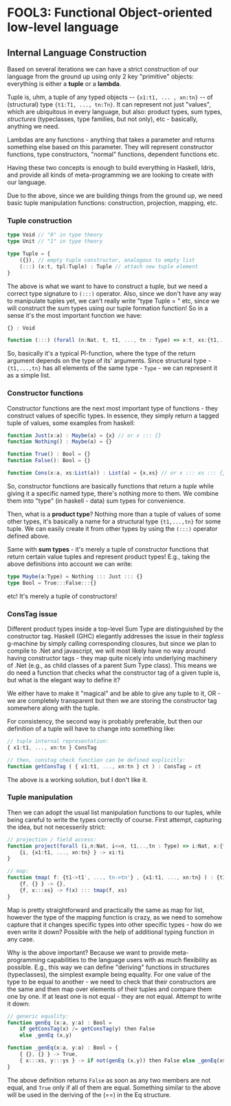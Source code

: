 # FOOL3: Functional Object-oriented low-level language

## Internal Language Construction 

Based on several iterations we can have a strict construction of our language from the ground up using only 2 key "primitive" objects: everything is either a **tuple** or a **lambda**.

Tuple is, uhm, a tuple of any typed objects -- `{x1:t1, ... , xn:tn}` -- of (structural) type `{t1:T1, ..., tn:Tn}`. It can represent not just "values", which are ubiquitous in every language, but also: product types, sum types, *structures* (typeclasses, type families, but not only), etc - basically, anything we need.

Lambdas are any functions - anything that takes a parameter and returns something else based on this parameter. They will represent constructor functions, type constructors, "normal" functions, dependent functions etc.

Having these two concepts is enough to build everything in Haskell, Idris, and provide all kinds of meta-programming we are looking to create with our language.

Due to the above, since we are building things from the ground up, we need basic tuple manipulation functions: construction, projection, mapping, etc. 

### Tuple construction

```typescript
type Void // "0" in type theory
type Unit // "1" in type theory

type Tuple = {
    ({}), // empty tuple constructor, analogous to empty list
    (:::) (x:t, tpl:Tuple) : Tuple // attach new tuple element
}
```

The above is what we want to have to construct a tuple, but we need a correct type signature to `(:::)` operator. Also, since we don't have any way to manipulate tuples yet, we can't really write "type Tuple = " etc, since we will construct the sum types using our tuple formation function! So in a sense it's the most important function we have:

```typescript
{} : Void

function (:::) (forall (n:Nat, t, t1, ..., tn : Type) => x:t, xs:{t1,...,tn}) : {t, t1, ..., tn}
```

So, basically it's a typical PI-function, where the type of the return argument depends on the type of its' arguments. Since structural type - `{t1,...,tn}` has all elements of the same type - `Type` - we can represent it as a simple list.

### Constructor functions

Constructor functions are the next most important type of functions - they construct values of specific types. In essence, they simply return a tagged tuple of values, some examples from haskell:

```typescript
function Just(x:a) : Maybe(a) = {x} // or x ::: {}
function Nothing() : Maybe(a) = {}

function True() : Bool = {}
function False(): Bool = {}

function Cons(x:a, xs:List(a)) : List(a) = {x,xs} // or x ::: xs ::: {}
```

So, constructor functions are basically functions that return a *tuple* while giving it a specific named type, there's nothing more to them. We combine them into "type" (in haskell - data) sum types for convenience.

Then, what is a **product type**? Nothing more than a tuple of values of some other types, it's basically a name for a structural type `{t1,...,tn}` for some tuple. We can easily create it from other types by using the `(:::)` operator defined above.

Same with **sum types** - it's merely a tuple of constructor functions that return certain value tuples and represent product types! E.g., taking the above definitions into account we can write:

```typescript
type Maybe(a:Type) = Nothing ::: Just ::: {}
type Bool = True:::False:::{}
```

etc! It's merely a tuple of constructors!

### ConsTag issue

Different product types inside a top-level Sum Type are distinguished by the constructor tag. Haskell (GHC) elegantly addresses the issue in their *tagless* g-machine by simply calling corresponding closures, but since we plan to compile to .Net and javascript, we will most likely have no way around having constructor tags - they map quite nicely into underlying machinery of .Net (e.g., as child classes of a parent Sum Type class). This means we do need a function that checks what the constructor tag of a given tuple is, but what is the elegant way to define it?

We either have to make it "magical" and be able to give any tuple to it, OR - we are completely transparent but then we are storing the constructor tag somewhere along with the tuple. 

For consistency, the second way is probably preferable, but then our definition of a tuple will have to change into something like:

```typescript
// tuple internal representation:
{ x1:t1, ..., xn:tn } ConsTag

// then, constag check function can be defined explicitly:
function getConsTag ( { x1:t1, ..., xn:tn } ct ) : ConsTag = ct
```

The above is a working solution, but I don't like it.

### Tuple manipulation

Then we can adopt the usual list manipulation functions to our tuples, while being careful to write the types correctly of course. First attempt, capturing the idea, but not necesserily strict:

```typescript
// projection / field access:
function project(forall (i,n:Nat, i<=n, t1,..,tn : Type) => i:Nat, x:{t1,...,tn}):ti = {
    {i, {x1:t1, ..., xn:tn} } -> xi:ti
}

// map:
function tmap( f: {t1->t1', ..., tn->tn'} , {x1:t1, ..., xn:tn} ) : {t1', ..., tn'} = {
    {f, {} } -> {},
    {f, x:::xs} -> f(x) ::: tmap(f, xs)
}
```

Map is pretty straightforward and practically the same as map for list, however the type of the mapping function is crazy, as we need to somehow capture that it changes specific types into other specific types - how do we even write it down? Possible with the help of additional typing function in any case.

Why is the above important? Because we want to provide meta-programming capabilities to the language users with as much flexibility as possible. E.g., this way we can define "deriving" functions in structures (typeclasses), the simplest example being equality. For one value of the type to be equal to another - we need to check that their constructors are the same and then map over elements of their tuples and compare them one by one. If at least one is not equal - they are not equal. Attempt to write it down:

```typescript
// generic equality:
function genEq (x:a, y:a) : Bool = 
    if getConsTag(x) /= getConsTag(y) then False
    else _genEq (x,y)

function _genEq(x:a, y:a) : Bool = {
    { {}, {} } -> True,
    { x:::xs, y:::ys } -> if not(genEq (x,y)) then False else _genEq(xs,ys) 
}
```

The above definition returns `False` as soon as any two members are not equal, and `True` only if all of them are equal. Something similar to the above will be used in the deriving of the (==) in the Eq structure.
